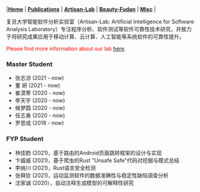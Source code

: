
|[<b>Home</b>](https://hxuhack.github.io/) | [<b>Publications</b>](../publication/list) | [<b>Artisan-Lab</b>](../lab/page) | [<b>Beauty-Fudan</b>](../photo/page) | [<b>Misc</b>](../misc/list) |

复旦大学智能软件分析实验室（Artisan-Lab: Artificial Intelligence for Software Analysis Laboratory）专注程序分析、软件测试等软件可靠性技术研究，并致力于将研究成果应用于移动计算、云计算、人工智能等系统软件的可靠性提升。

<span style="color: red">Please find more information about our lab <a href = "https://artisan-lab.github.io">here</a>.</span>

### Master Student
- 张志淙 (2021 - now)
- 董 妍 (2021 - now)
- 崔漠寒 (2020 - now)
- 李天宇 (2020 - now)
- 候梦圆 (2020 - now)
- 任志勇 (2020 - now)
- 罗思成 (2018 - now)

### FYP Student 
 - 林佳韵 (2021)，基于路由的Android页面跳转框架的设计与实现
 - 卞威威 (2021)，基于爬虫的Rust "Unsafe Safe"代码对挖掘与模式总结
 - 李纳川 (2021)，Rust语言安全检测
 - 张舜钦 (2021)，运动监测软件的数据准确性与稳定性缺陷调查分析
 - 沈家诚 (2020），自动注释生成模型的可解释性研究

